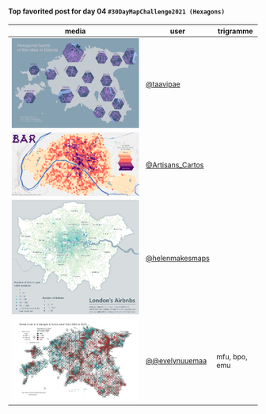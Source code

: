 #### Top favorited post for day 04 `#30DayMapChallenge2021 (Hexagons)`

| media | user | trigramme |
|-------|------|-----------|
| ![image](../uploads/4d70df8d8914a31bbf89de80519ae41a/image.png) |[@taavipae](https://twitter.com/taavipae/status/1456180554479644673)| |
| ![image](../uploads/ed81b7d3bebd6197bdd6e36a82ed77f0/image.png) |[@Artisans_Cartos](https://twitter.com/Artisans_Cartos/status/1456198564800090113)| |
| ![image](../uploads/9e049dd04af9453987585f0adb8af118/image.png) |[@helenmakesmaps](https://twitter.com/helenmakesmaps/status/1456258072834314248)| |
| ![image](../uploads/bca7d13de0f82c282aa2ef477da29547/image.png) |[@@evelynuuemaa](https://twitter.com/evelynuuemaa/status/1456172173027123203)|mfu, bpo, emu |